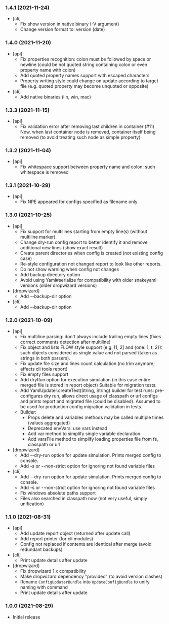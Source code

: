 ### 1.4.1 (2021-11-24)
* [cli]
  - Fix show version in native binary (-V argument)
  - Change version format to: version (date)

### 1.4.0 (2021-11-20)
* [api]
  - Fix properties recognition: colon must be followed by space or newline
    (could be not quoted string containing colon or even property name with colon)
  - Add quoted property names support with escaped characters
  - Property writing style could change on update according to target file
    (e.g. quoted property may become unquoted or opposite)
* [cli]
  - Add native binaries (lin, win, mac)

### 1.3.3 (2021-11-15)
* [api]
  - Fix validation error after removing last children in container (#11)
    Now, when last container node is removed, container itself being removed 
    (to avoid treating such node as simple property)

### 1.3.2 (2021-11-04)
* [api]
  - Fix whitespace support between property name and colon: such whitespace is removed

### 1.3.1 (2021-10-29)
* [api]
  - Fix NPE appeared for configs specified as filename only 

### 1.3.0 (2021-10-25)
* [api]
  - Fix support for multilines starting from empty line(s) (without multiline marker)
  - Change dry-run config report to better identify it and remove additional new lines (show exact result)
  - Create parent directories when config is created (not existing config case)
  - Re-style configuration not changed report to look like other reports.
  - Do not show warning when config not changes
  - Add backup directory option
  - Avoid using Yaml#serialize for compatibility with older snakeyaml versions (older dropwizard versions)
* [dropwizard]
  - Add --backup-dir option 
* [cli]
  - Add --backup-dir option

### 1.2.0 (2021-10-09)
* [api]
  - Fix multiline parsing: don't always include trailing empty lines (fixes correct comments detection after multiline)
  - Fix object and lists FLOW style support (e.g. [1, 2] and {one: 1, t: 2}): 
     such objects considered as single value and not parsed (taken as strings in both parsers).
  - Fix update file size and lines count calculation (no trim anymore; affects cli tools report)
  - Fix empty files support
  - Add dryRun option for execution simulation (in this case entire merged file is stored in report object)
     Suitable for migration tests.
  - Add YamlUpdater.createTest(String, String) builder for test runs: pre-configures dry run, allows direct usage of 
     classpath or url configs and prints report and migrated file (could be disabled).
     Assumed to be used for production config migration validation in tests.
  - Builder:
    * Props delete and variables methods may be called multiple times (values aggregated)
    * Deprecated envVars: use vars instead
    * Add var method to simplify single variable declaration
    * Add varsFile method to simplify loading properties file from fs, classpath or url
* [dropwizard]
  - Add --dry-run option for update simulation. Prints merged config to console.
  - Add -s or --non-strict option for ignoring not found variable files 
* [cli]
  - Add --dry-run option for update simulation. Prints merged config to console.
  - Add -s or --non-strict option for ignoring not found variable files
  - Fix windows absolute paths support
  - Files also searched in classpath now (not very useful, simply unification)  

### 1.1.0 (2021-08-31)
* [api]
  - Add update report object (returned after update call)
  - Add report printer (for cli modules)
  - Config not replaced if contents are identical after merge (avoid redundant backups)
* [cli]
  - Print update details after update 
* [dropwizard]
  - Fix dropwizard 1.x compatibility
  - Make dropwizard dependency "provided" (to avoid version clashes)
  - Rename `ConfigUpdaterBundle` into `UpdateConfigBundle` to unify naming with command
  - Print update details after update

### 1.0.0 (2021-08-29)
* Initial release
